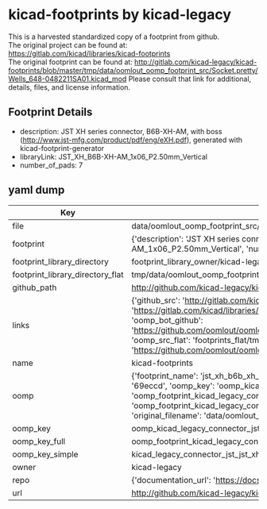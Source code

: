 # kicad-footprints by kicad-legacy  
This is a harvested standardized copy of a footprint from github.  
The original project can be found at:  
https://gitlab.com/kicad/libraries/kicad-footprints  
The original footprint can be found at:
http://gitlab.com/kicad-legacy/kicad-footprints/blob/master/tmp/data/oomlout_oomp_footprint_src/Socket.pretty/Wells_648-0482211SA01.kicad_mod
Please consult that link for additional, details, files, and license information.  
## Footprint Details
* description: JST XH series connector, B6B-XH-AM, with boss (http://www.jst-mfg.com/product/pdf/eng/eXH.pdf), generated with kicad-footprint-generator  
* libraryLink: JST_XH_B6B-XH-AM_1x06_P2.50mm_Vertical  
* number_of_pads: 7  
## yaml dump  
| Key | Value |  
| --- | --- |  
| file | data/oomlout_oomp_footprint_src/kicad-footprints/Connector_JST.pretty/JST_XH_B6B-XH-AM_1x06_P2.50mm_Vertical.kicad_mod |  
| footprint | {'description': 'JST XH series connector, B6B-XH-AM, with boss (http://www.jst-mfg.com/product/pdf/eng/eXH.pdf), generated with kicad-footprint-generator', 'libraryLink': 'JST_XH_B6B-XH-AM_1x06_P2.50mm_Vertical', 'number_of_pads': 7} |  
| footprint_library_directory | footprint_library_owner/kicad-legacy_kicad-footprints |  
| footprint_library_directory_flat | tmp/data/oomlout_oomp_footprint_src/footprints_flat/kicad_legacy_connector_jst_jst_xh_b6b_xh_am_1x06_p2_50mm_vertical/working |  
| github_path | http://github.com/kicad-legacy/kicad-footprints/blob/master/tmp/data/oomlout_oomp_footprint_src/Connector_JST.pretty/JST_XH_B6B-XH-AM_1x06_P2.50mm_Vertical.kicad_mod |  
| links | {'github_src': 'http://gitlab.com/kicad-legacy/kicad-footprints/blob/master/tmp/data/oomlout_oomp_footprint_src/Socket.pretty/Wells_648-0482211SA01.kicad_mod', 'github_src_repo': 'https://gitlab.com/kicad/libraries/kicad-footprints', 'oomp_bot': 'tmp/data/oomlout_oomp_footprint_src/footprints/kicad_legacy_connector_jst_jst_xh_b6b_xh_am_1x06_p2_50mm_vertical/working', 'oomp_bot_github': 'https://github.com/oomlout/oomlout_oomp_footprint_bot/tree/main/tmp/data/oomlout_oomp_footprint_src/footprints/kicad_legacy_connector_jst_jst_xh_b6b_xh_am_1x06_p2_50mm_vertical/working', 'oomp_src_flat': 'footprints_flat/tmp/data/oomlout_oomp_footprint_src/footprints_flat/kicad_legacy_connector_jst_jst_xh_b6b_xh_am_1x06_p2_50mm_vertical/working', 'oomp_src_flat_github': 'https://github.com/oomlout/oomlout_oomp_footprint_src/tree/main/tmp/data/oomlout_oomp_footprint_src/footprints_flat/kicad_legacy_connector_jst_jst_xh_b6b_xh_am_1x06_p2_50mm_vertical/working'} |  
| name | kicad-footprints |  
| oomp | {'footprint_name': 'jst_xh_b6b_xh_am_1x06_p2_50mm_vertical', 'library_name': 'connector_jst', 'md5': '69eccd6a6e637e6819a538a8102d5e82', 'md5_10': '69eccd6a6e', 'md5_5': '69ecc', 'md5_6': '69eccd', 'oomp_key': 'oomp_kicad_legacy_connector_jst_jst_xh_b6b_xh_am_1x06_p2_50mm_vertical', 'oomp_key_extra': 'oomp_footprint_kicad_legacy_connector_jst_jst_xh_b6b_xh_am_1x06_p2_50mm_vertical', 'oomp_key_full': 'oomp_footprint_kicad_legacy_connector_jst_jst_xh_b6b_xh_am_1x06_p2_50mm_vertical_69eccd', 'oomp_key_simple': 'kicad_legacy_connector_jst_jst_xh_b6b_xh_am_1x06_p2_50mm_vertical', 'original_filename': 'data/oomlout_oomp_footprint_src/kicad-footprints/Connector_JST.pretty/JST_XH_B6B-XH-AM_1x06_P2.50mm_Vertical.kicad_mod', 'owner_name': 'kicad_legacy'} |  
| oomp_key | oomp_kicad_legacy_connector_jst_jst_xh_b6b_xh_am_1x06_p2_50mm_vertical |  
| oomp_key_full | oomp_footprint_kicad_legacy_connector_jst_jst_xh_b6b_xh_am_1x06_p2_50mm_vertical |  
| oomp_key_simple | kicad_legacy_connector_jst_jst_xh_b6b_xh_am_1x06_p2_50mm_vertical |  
| owner | kicad-legacy |  
| repo | {'documentation_url': 'https://docs.github.com/rest/repos/repos#get-a-repository', 'message': 'Not Found'} |  
| url | http://github.com/kicad-legacy/kicad-footprints |  

